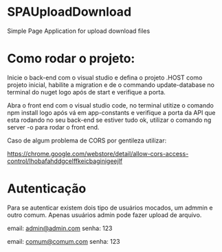 # SPAUploadDownload
Simple Page Application for upload download files

# Como rodar o projeto:

Inicie o back-end com o visual studio e defina o projeto .HOST como projeto inicial, habilite a migration e de o commando update-database no terminal do nuget logo após de start e verifique a porta.

Abra o front end com o visual studio code, no terminal utitize o comando npm install logo após vá em app-constants e verifique a porta da API que esta rodando no seu back-end se estiver tudo ok, utilizar o comando ng server -o para rodar o front end.

Caso de algum problema de CORS por gentileza utilizar: 

https://chrome.google.com/webstore/detail/allow-cors-access-control/lhobafahddgcelffkeicbaginigeejlf


# Autenticação

Para se autenticar existem dois tipo de usuários mocados, um admmin e outro comum. Apenas usuários admin pode fazer upload de arquivo.

email: admin@admin.com
senha: 123

email: comum@comum.com
senha: 123
